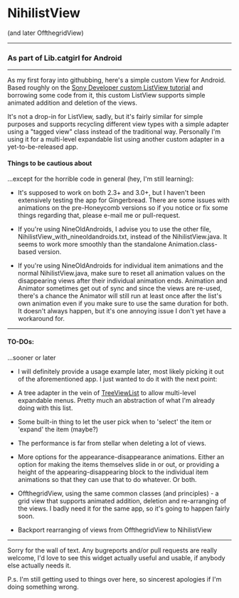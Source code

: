 NihilistView
============
(and later OffthegridView)

---

### As part of Lib.catgirl for Android ###

---

As my first foray into githubbing, here's a simple custom View for Android. Based roughly on the [Sony Developer custom ListView tutorial](http://developer.sonymobile.com/2010/05/20/android-tutorial-making-your-own-3d-list-part-1/) and borrowing some code from it, this custom ListView supports simple animated addition and deletion of the views.

It's not a drop-in for ListView, sadly, but it's fairly similar for simple purposes and supports recycling different view types with a simple adapter using a "tagged view" class instead of the traditional way. Personally I'm using it for a multi-level expandable list using another custom adapter in a yet-to-be-released app.

#### Things to be cautious about ####
...except for the horrible code in general (hey, I'm still learning):

* It's supposed to work on both 2.3+ and 3.0+, but I haven't been extensively testing the app for Gingerbread. There are some issues with animations on the pre-Honeycomb versions so if you notice or fix some things regarding that, please e-mail me or pull-request.

* If you're using NineOldAndroids, I advise you to use the other file, NihilistView_with_nineoldandroids.txt, instead of the NihilistView.java. It seems to work more smoothly than the standalone Animation.class-based version.

* If you're using NineOldAndroids for individual item animations and the normal NihilistView.java, make sure to reset all animation values on the disappearing views after their individual animation ends. Animation and Animator sometimes get out of sync and since the views are re-used, there's a chance the Animator will still run at least once after the list's own animation even if you make sure to use the same duration for both. It doesn't always happen, but it's one annoying issue I don't yet have a workaround for.

---

#### TO-DOs: ####
...sooner or later

* I will definitely provide a usage example later, most likely picking it out of the aforementioned app. I just wanted to do it with the next point:

* A tree adapter in the vein of [TreeViewList](https://code.google.com/p/tree-view-list-android/) to allow multi-level expandable menus. Pretty much an abstraction of what I'm already doing with this list.

* Some built-in thing to let the user pick when to 'select' the item or 'expand' the item (maybe?)

* The performance is far from stellar when deleting a lot of views.

* More options for the appearance-disappearance animations. Either an option for making the items themselves slide in or out, or providing a height of the appearing-disappearing block to the individual item animations so that they can use that to do whatever. Or both.

* OffthegridView, using the same common classes (and principles) - a grid view that supports animated addition, deletion and re-arranging of the views. I badly need it for the same app, so it's going to happen fairly soon.

* Backport rearranging of views from OffthegridView to NihilistView

---

Sorry for the wall of text. Any bugreports and/or pull requests are really welcome, I'd love to see this widget actually useful and usable, if anybody else actually needs it.

P.s. I'm still getting used to things over here, so sincerest apologies if I'm doing something wrong.